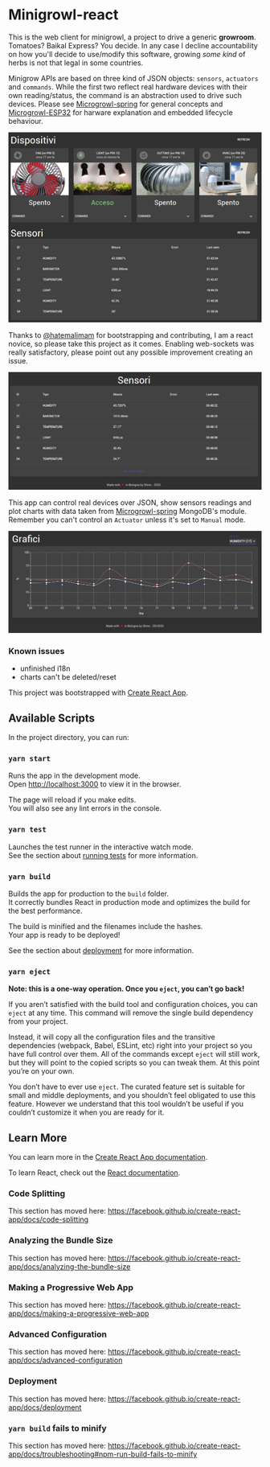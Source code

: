 # Minigrowl-react

This is the web client for minigrowl, a project to drive a generic **growroom**. Tomatoes? Baikal Express? You decide. In any case I decline accountability on how you'll decide to use/modify this software, growing _some kind_ of herbs is not that legal in some countries.

Minigrow APIs are based on three kind of JSON objects: `sensors`, `actuators` and `commands`. While the first two reflect real hardware devices with their own reading/status, the command is an abstraction used to drive such devices. Please see [Microgrowl-spring](https://shineangelic.github.io/Minigrowl-spring/) for general concepts and [Microgrowl-ESP32](https://shineangelic.github.io/Minigrowl-ESP-LoRa32-OLED/) for harware explanation and embedded lifecycle behaviour.

![screenshot](/docs/scrrenDesktop3.png)

Thanks to [@hatemalimam](https://github.com/hatemalimam) for bootstrapping and contributing, I am a react novice, so please take this project as it comes. Enabling web-sockets was really satisfactory, please point out any possible improvement creating an issue.

![screenshot](/docs/scrrenDesktop2.png)

This app can control real devices over JSON, show sensors readings and plot charts with data taken from [Microgrowl-spring](https://shineangelic.github.io/Minigrowl-spring/) MongoDB's module. Remember you can't control an `Actuator` unless it's set to `Manual` mode.

![charts screenshot](/docs/charts.png)

### Known issues

- unfinished i18n
- charts can't be deleted/reset

This project was bootstrapped with [Create React App](https://github.com/facebook/create-react-app).

## Available Scripts

In the project directory, you can run:

### `yarn start`

Runs the app in the development mode.<br />
Open [http://localhost:3000](http://localhost:3000) to view it in the browser.

The page will reload if you make edits.<br />
You will also see any lint errors in the console.

### `yarn test`

Launches the test runner in the interactive watch mode.<br />
See the section about [running tests](https://facebook.github.io/create-react-app/docs/running-tests) for more information.

### `yarn build`

Builds the app for production to the `build` folder.<br />
It correctly bundles React in production mode and optimizes the build for the best performance.

The build is minified and the filenames include the hashes.<br />
Your app is ready to be deployed!

See the section about [deployment](https://facebook.github.io/create-react-app/docs/deployment) for more information.

### `yarn eject`

**Note: this is a one-way operation. Once you `eject`, you can’t go back!**

If you aren’t satisfied with the build tool and configuration choices, you can `eject` at any time. This command will remove the single build dependency from your project.

Instead, it will copy all the configuration files and the transitive dependencies (webpack, Babel, ESLint, etc) right into your project so you have full control over them. All of the commands except `eject` will still work, but they will point to the copied scripts so you can tweak them. At this point you’re on your own.

You don’t have to ever use `eject`. The curated feature set is suitable for small and middle deployments, and you shouldn’t feel obligated to use this feature. However we understand that this tool wouldn’t be useful if you couldn’t customize it when you are ready for it.

## Learn More

You can learn more in the [Create React App documentation](https://facebook.github.io/create-react-app/docs/getting-started).

To learn React, check out the [React documentation](https://reactjs.org/).

### Code Splitting

This section has moved here: https://facebook.github.io/create-react-app/docs/code-splitting

### Analyzing the Bundle Size

This section has moved here: https://facebook.github.io/create-react-app/docs/analyzing-the-bundle-size

### Making a Progressive Web App

This section has moved here: https://facebook.github.io/create-react-app/docs/making-a-progressive-web-app

### Advanced Configuration

This section has moved here: https://facebook.github.io/create-react-app/docs/advanced-configuration

### Deployment

This section has moved here: https://facebook.github.io/create-react-app/docs/deployment

### `yarn build` fails to minify

This section has moved here: https://facebook.github.io/create-react-app/docs/troubleshooting#npm-run-build-fails-to-minify
